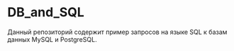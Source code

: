 # DB_and_SQL
Данный репозиторий содержит пример запросов на языке SQL к базам данных 
MySQL и PostgreSQL.